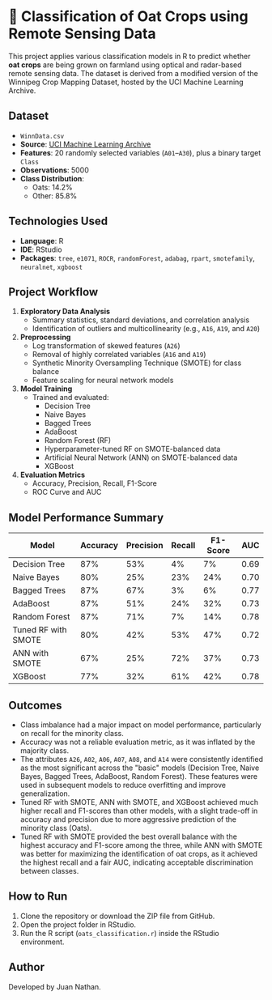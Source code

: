 # 🌾 Classification of Oat Crops using Remote Sensing Data

This project applies various classification models in R to predict whether **oat crops** are being grown on farmland using optical and radar-based remote sensing data. The dataset is derived from a modified version of the Winnipeg Crop Mapping Dataset, hosted by the UCI Machine Learning Archive.

## Dataset

- `WinnData.csv`
- **Source**: [UCI Machine Learning Archive](https://archive.ics.uci.edu/dataset/525/crop+mapping+using+fused+optical+radar+data+set)
- **Features**: 20 randomly selected variables (`A01`–`A30`), plus a binary target `Class`
- **Observations**: 5000
- **Class Distribution**:
  - Oats: 14.2%
  - Other: 85.8%

## Technologies Used

- **Language**: R
- **IDE**: RStudio
- **Packages**: `tree`, `e1071`, `ROCR`, `randomForest`, `adabag`, `rpart`, `smotefamily`, `neuralnet`, `xgboost`

## Project Workflow

1. **Exploratory Data Analysis**
   - Summary statistics, standard deviations, and correlation analysis
   - Identification of outliers and multicollinearity (e.g., `A16`, `A19`, and `A20`)
2. **Preprocessing**
   - Log transformation of skewed features (`A26`)
   - Removal of highly correlated variables (`A16` and `A19`)
   - Synthetic Minority Oversampling Technique (SMOTE) for class balance
   - Feature scaling for neural network models
3. **Model Training**
   - Trained and evaluated:
     - Decision Tree
     - Naive Bayes
     - Bagged Trees
     - AdaBoost
     - Random Forest (RF)
     - Hyperparameter-tuned RF on SMOTE-balanced data
     - Artificial Neural Network (ANN) on SMOTE-balanced data
     - XGBoost
4. **Evaluation Metrics**
   - Accuracy, Precision, Recall, F1-Score
   - ROC Curve and AUC

## Model Performance Summary

| Model                 | Accuracy | Precision | Recall | F1-Score |  AUC  |
|-----------------------|----------|-----------|--------|----------|-------|
| Decision Tree         | 87%      | 53%       | 4%     | 7%       | 0.69  |
| Naive Bayes           | 80%      | 25%       | 23%    | 24%      | 0.70  |
| Bagged Trees          | 87%      | 67%       | 3%     | 6%       | 0.77  |
| AdaBoost              | 87%      | 51%       | 24%    | 32%      | 0.73  |
| Random Forest         | 87%      | 71%       | 7%     | 14%      | 0.78  |
| Tuned RF with SMOTE   | 80%      | 42%       | 53%    | 47%      | 0.72  |
| ANN with SMOTE        | 67%      | 25%       | 72%    | 37%      | 0.73  |
| XGBoost               | 77%      | 32%       | 61%    | 42%      | 0.78  |

## Outcomes

- Class imbalance had a major impact on model performance, particularly on recall for the minority class.
- Accuracy was not a reliable evaluation metric, as it was inflated by the majority class.
- The attributes `A26`, `A02`, `A06`, `A07`, `A08`, and `A14` were consistently identified as the most significant across the "basic" models (Decision Tree, Naive Bayes, Bagged Trees, AdaBoost, Random Forest). These features were used in subsequent models to reduce overfitting and improve generalization.
- Tuned RF with SMOTE, ANN with SMOTE, and XGBoost achieved much higher recall and F1-scores than other models, with a slight trade-off in accuracy and precision due to more aggressive prediction of the minority class (Oats).
- Tuned RF with SMOTE provided the best overall balance with the highest accuracy and F1-score among the three, while ANN with SMOTE was better for maximizing the identification of oat crops, as it achieved the highest recall and a fair AUC, indicating acceptable discrimination between classes.

## How to Run

1. Clone the repository or download the ZIP file from GitHub.
2. Open the project folder in RStudio.
3. Run the R script (`oats_classification.r`) inside the RStudio environment.

## Author

Developed by Juan Nathan.









